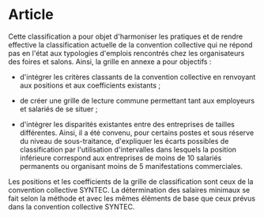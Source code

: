 # Article

 Cette classification a pour objet d'harmoniser les pratiques et de rendre effective la classification actuelle de la convention collective qui ne répond pas en l'état aux typologies d'emplois rencontrés chez les organisateurs des foires et salons. Ainsi, la grille en annexe a pour objectifs :

 - d'intégrer les critères classants de la convention collective en renvoyant aux positions et aux coefficients existants ;

 - de créer une grille de lecture commune permettant tant aux employeurs et salariés de se situer ;

 - d'intégrer les disparités existantes entre des entreprises de tailles différentes. Ainsi, il a été convenu, pour certains postes et sous réserve du niveau de sous-traitance, d'expliquer les écarts possibles de classification par l'utilisation d'intervalles dans lesquels la position inférieure correspond aux entreprises de moins de 10 salariés permanents ou organisant moins de 5 manifestations commerciales.

 Les positions et les coefficients de la grille de classification sont ceux de la convention collective SYNTEC. La détermination des salaires minimaux se fait selon la méthode et avec les mêmes éléments de base que ceux prévus dans la convention collective SYNTEC.

